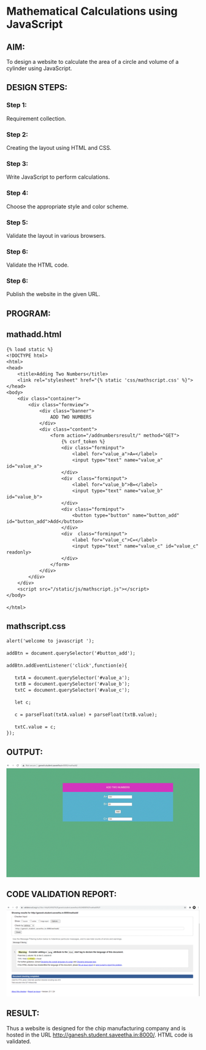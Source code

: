 # Mathematical Calculations using JavaScript
## AIM:
To design a website to calculate the area of a circle and volume of a cylinder using JavaScript.

## DESIGN STEPS:
### Step 1: 
Requirement collection.
### Step 2:
Creating the layout using HTML and CSS.
### Step 3:
Write JavaScript to perform calculations.
### Step 4:
Choose the appropriate style and color scheme.
### Step 5:
Validate the layout in various browsers.
### Step 6:
Validate the HTML code.
### Step 6:
Publish the website in the given URL.


## PROGRAM:
## mathadd.html

```
{% load static %}
<!DOCTYPE html>
<html>
<head>
    <title>Adding Two Numbers</title>
    <link rel="stylesheet" href="{% static 'css/mathscript.css' %}">
</head>
<body>
    <div class="container">
        <div class="formview">
            <div class="banner">
                ADD TWO NUMBERS
            </div>
            <div class="content">
                <form action="/addnumbersresult/" method="GET">
                    {% csrf_token %}
                    <div class="forminput">
                        <label for="value_a">A=</label>
                        <input type="text" name="value_a" id="value_a">
                    </div>
                    <div  class="forminput">
                        <label for="value_b">B=</label>
                        <input type="text" name="value_b" id="value_b">
                    </div>                    
                    <div class="forminput">
                        <button type="button" name="button_add" id="button_add">Add</button>
                    </div>
                    <div  class="forminput">
                        <label for="value_c">C=</label>
                        <input type="text" name="value_c" id="value_c" readonly>
                    </div> 
                </form>
            </div>
        </div>
    </div>
    <script src="/static/js/mathscript.js"></script>
</body>

</html>

```
## mathscript.css
```
alert('welcome to javascript ');

addBtn = document.querySelector('#button_add');

addBtn.addEventListener('click',function(e){

   txtA = document.querySelector('#value_a');
   txtB = document.querySelector('#value_b');
   txtC = document.querySelector('#value_c');

   let c;

   c = parseFloat(txtA.value) + parseFloat(txtB.value);

   txtC.value = c;
});

```

## OUTPUT:

![output](./static/img/mathadd.gif)


## CODE VALIDATION REPORT:

![output](./static/img/valid.gif)


## RESULT:
Thus a website is designed for the chip manufacturing company and is hosted in the URL http://ganesh.student.saveetha.in:8000/. HTML code is validated.

